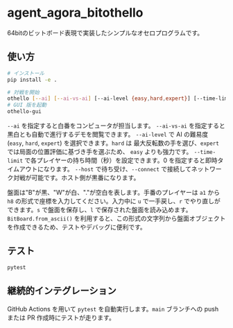# agent_agora_bitothello

64bitのビットボード表現で実装したシンプルなオセロプログラムです。

## 使い方

```bash
# インストール
pip install -e .

# 対戦を開始
othello [--ai] [--ai-vs-ai] [--ai-level {easy,hard,expert}] [--time-limit SECS] [--host HOST:PORT | --connect HOST:PORT]
# GUI 版を起動
othello-gui
```

`--ai` を指定すると白番をコンピュータが担当します。
`--ai-vs-ai` を指定すると黒白とも自動で進行するデモを閲覧できます。
`--ai-level` で AI の難易度 (`easy`, `hard`, `expert`) を選択できます。`hard` は
最大反転数の手を選び、`expert` では局面の位置評価に基づき手を選ぶため、
`easy` よりも強力です。
`--time-limit` で各プレイヤーの持ち時間（秒）を設定できます。0 を指定すると即時タイムアウトになります。
`--host` で待ち受け、`--connect` で接続してネットワーク対戦が可能です。ホスト側が黒番になります。

盤面は"B"が黒、"W"が白、"."が空白を表します。手番のプレイヤーは `a1` から `h8` の形式で座標を入力してください。入力中に `u` で一手戻し、`r` でやり直しができます。`s` で盤面を保存し、`l` で保存された盤面を読み込めます。
`BitBoard.from_ascii()` を利用すると、この形式の文字列から盤面オブジェクトを作成できるため、テストやデバッグに便利です。

## テスト

```bash
pytest
```

## 継続的インテグレーション

GitHub Actions を用いて `pytest` を自動実行します。`main` ブランチへの push または PR 作成時にテストが走ります。
